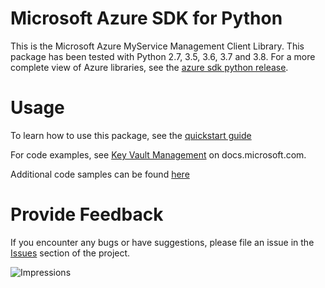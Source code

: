 # Microsoft Azure SDK for Python

This is the Microsoft Azure MyService Management Client Library.
This package has been tested with Python 2.7, 3.5, 3.6, 3.7 and 3.8.
For a more complete view of Azure libraries, see the [azure sdk python release](https://aka.ms/azsdk/python/all).


# Usage

To learn how to use this package, see the [quickstart guide](http://aka.ms/azsdk/python/mgmt)

For code examples, see [Key Vault Management](https://docs.microsoft.com/samples/azure-samples/azure-samples-python-management/keyvault/)
on docs.microsoft.com.

Additional code samples can be found [here](https://aka.ms/azsdk/python/mgmt/samples)

# Provide Feedback

If you encounter any bugs or have suggestions, please file an issue in the
[Issues](https://github.com/Azure/azure-sdk-for-python/issues)
section of the project.


![Impressions](https://azure-sdk-impressions.azurewebsites.net/api/impressions/azure-sdk-for-python%2Fazure-mgmt-keyvault%2FREADME.png)
